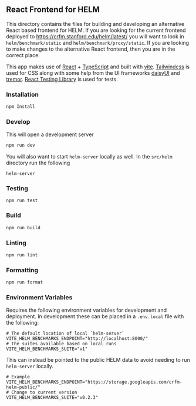 React Frontend for HELM
-------------------------

This directory contains the files for building and developing an alternative React based frontend for HELM. If you are looking for the current frontend deployed to https://crfm.stanford.edu/helm/latest/ you will want to look in `helm/benchmark/static` and `helm/benchmark/proxy/static`. If you are looking to make changes to the alternative React frontend, then you are in the correct place.

This app makes use of [React](https://react.dev/) + [TypeScript](https://www.typescriptlang.org/) and built with [vite](https://vitejs.dev/). [Tailwindcss](https://tailwindcss.com/) is used for CSS along with some help from the UI frameworks [daisyUI](https://daisyui.com/) and [tremor](https://www.tremor.so/). [React Testing Library](https://testing-library.com/docs/react-testing-library/intro/) is used for tests.



### Installation
```bash
npm Install
```

### Develop

This will open a development server

```bash
npm run dev
```

You will also want to start `helm-server` locally as well. In the `src/helm` directory run the following

```
helm-server
```

### Testing

```
npm run test
```

### Build

```bash
npm run build
```

### Linting

```bash
npm run lint
```

### Formatting

```bash
npm run format
```

### Environment Variables

Requires the following environment variables for development and deployment. In development these can be placed in a `.env.local` file with the following:

```
# The default location of local `helm-server`
VITE_HELM_BENCHMARKS_ENDPOINT="http://localhost:8000/"
# The suites available based on local runs
VITE_HELM_BENCHMARKS_SUITE="v1"
```

This can instead be pointed to the public HELM data to avoid needing to run `helm-server` locally.

```
# Example
VITE_HELM_BENCHMARKS_ENDPOINT="https://storage.googleapis.com/crfm-helm-public/"
# Change to current version
VITE_HELM_BENCHMARKS_SUITE="v0.2.3"
```
